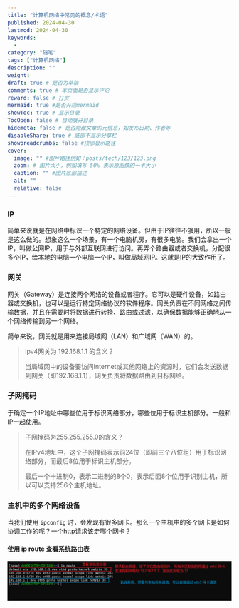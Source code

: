 ```yaml
---
title: "计算机网络中常见的概念/术语"
published: 2024-04-30
lastmod: 2024-04-30
keywords:
  -
category: "随笔"
tags: ["计算机网络"]
description: ""
weight:
draft: true # 是否为草稿
comments: true # 本页面是否显示评论
reward: false # 打赏
mermaid: true #是否开启mermaid
showToc: true # 显示目录
TocOpen: false # 自动展开目录
hidemeta: false # 是否隐藏文章的元信息，如发布日期、作者等
disableShare: true # 底部不显示分享栏
showbreadcrumbs: false #顶部显示路径
cover:
  image: "" #图片路径例如：posts/tech/123/123.png
  zoom: # 图片大小，例如填写 50% 表示原图像的一半大小
  caption: "" #图片底部描述
  alt: ""
  relative: false
---
```


### IP

简单来说就是在网络中标识一个特定的网络设备。但由于IP往往不够用，所以一般是这么做的。想象这么一个场景，有一个电脑机房，有很多电脑。我们会拿出一个IP，叫做公网IP，用于与外部互联网进行访问。再弄个路由器或者交换机，分配很多个IP，给本地的电脑一个电脑一个IP，叫做局域网IP。这就是IP的大致作用了。

### 网关

网关（Gateway）是连接两个网络的设备或者程序。它可以是硬件设备，如路由器或交换机，也可以是运行特定网络协议的软件程序。网关负责在不同网络之间传输数据，并且在需要时将数据进行转换、路由或过滤，以确保数据能够正确地从一个网络传输到另一个网络。

简单来说，网关就是用来连接局域网（LAN）和广域网（WAN）的。

> ipv4网关为 192.168.1.1 的含义？
>
> 当局域网中的设备要访问Internet或其他网络上的资源时，它们会发送数据到网关（即192.168.1.1），网关负责将数据路由到目标网络。

### 子网掩码

于确定一个IP地址中哪些位用于标识网络部分，哪些位用于标识主机部分。一般和IP一起使用。

> 子网掩码为255.255.255.0的含义？
>
> 在IPv4地址中，这个子网掩码表示前24位（即前三个八位组）用于标识网络部分，而最后8位用于标识主机部分。
>
> 最后一个十进制0，表示二进制的8个0，表示后面8个位用于识别主机，所以可以支持256个主机地址。

### 主机中的多个网络设备

当我们使用 `ipconfig` 时，会发现有很多网卡。那么一个主机中的多个网卡是如何协调工作的呢？一个http请求该走哪个网卡？

#### 使用 ip route 查看系统路由表

![image-20240430042105548](computer_network_concept/image-20240430042105548.png)